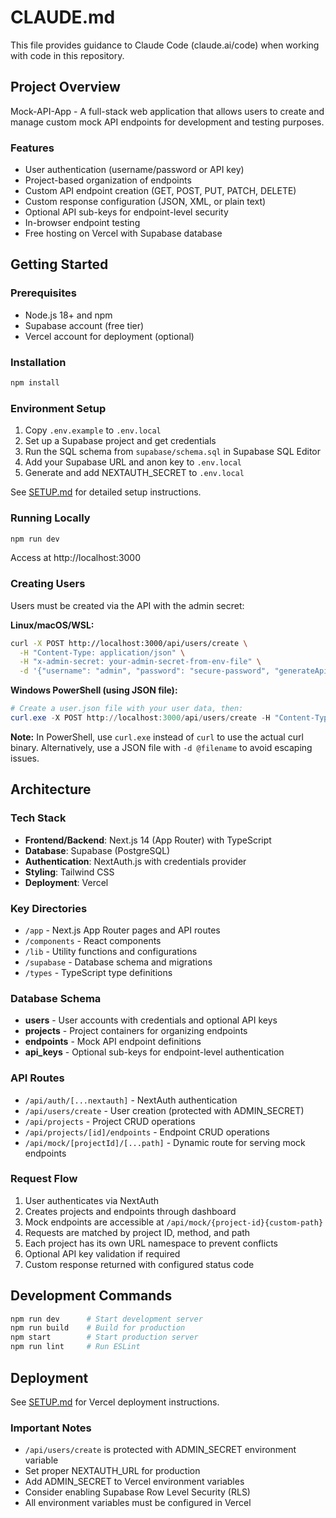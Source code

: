 # CLAUDE.md

This file provides guidance to Claude Code (claude.ai/code) when working with code in this repository.

## Project Overview

Mock-API-App - A full-stack web application that allows users to create and manage custom mock API endpoints for development and testing purposes.

### Features
- User authentication (username/password or API key)
- Project-based organization of endpoints
- Custom API endpoint creation (GET, POST, PUT, PATCH, DELETE)
- Custom response configuration (JSON, XML, or plain text)
- Optional API sub-keys for endpoint-level security
- In-browser endpoint testing
- Free hosting on Vercel with Supabase database

## Getting Started

### Prerequisites
- Node.js 18+ and npm
- Supabase account (free tier)
- Vercel account for deployment (optional)

### Installation
```bash
npm install
```

### Environment Setup
1. Copy `.env.example` to `.env.local`
2. Set up a Supabase project and get credentials
3. Run the SQL schema from `supabase/schema.sql` in Supabase SQL Editor
4. Add your Supabase URL and anon key to `.env.local`
5. Generate and add NEXTAUTH_SECRET to `.env.local`

See [SETUP.md](SETUP.md) for detailed setup instructions.

### Running Locally
```bash
npm run dev
```
Access at http://localhost:3000

### Creating Users
Users must be created via the API with the admin secret:

**Linux/macOS/WSL:**
```bash
curl -X POST http://localhost:3000/api/users/create \
  -H "Content-Type: application/json" \
  -H "x-admin-secret: your-admin-secret-from-env-file" \
  -d '{"username": "admin", "password": "secure-password", "generateApiKey": true}'
```

**Windows PowerShell (using JSON file):**
```powershell
# Create a user.json file with your user data, then:
curl.exe -X POST http://localhost:3000/api/users/create -H "Content-Type: application/json" -H "x-admin-secret: your-admin-secret-from-env-file" -d @user.json
```

**Note:** In PowerShell, use `curl.exe` instead of `curl` to use the actual curl binary. Alternatively, use a JSON file with `-d @filename` to avoid escaping issues.

## Architecture

### Tech Stack
- **Frontend/Backend**: Next.js 14 (App Router) with TypeScript
- **Database**: Supabase (PostgreSQL)
- **Authentication**: NextAuth.js with credentials provider
- **Styling**: Tailwind CSS
- **Deployment**: Vercel

### Key Directories
- `/app` - Next.js App Router pages and API routes
- `/components` - React components
- `/lib` - Utility functions and configurations
- `/supabase` - Database schema and migrations
- `/types` - TypeScript type definitions

### Database Schema
- **users** - User accounts with credentials and optional API keys
- **projects** - Project containers for organizing endpoints
- **endpoints** - Mock API endpoint definitions
- **api_keys** - Optional sub-keys for endpoint-level authentication

### API Routes
- `/api/auth/[...nextauth]` - NextAuth authentication
- `/api/users/create` - User creation (protected with ADMIN_SECRET)
- `/api/projects` - Project CRUD operations
- `/api/projects/[id]/endpoints` - Endpoint CRUD operations
- `/api/mock/[projectId]/[...path]` - Dynamic route for serving mock endpoints

### Request Flow
1. User authenticates via NextAuth
2. Creates projects and endpoints through dashboard
3. Mock endpoints are accessible at `/api/mock/{project-id}{custom-path}`
4. Requests are matched by project ID, method, and path
5. Each project has its own URL namespace to prevent conflicts
6. Optional API key validation if required
7. Custom response returned with configured status code

## Development Commands

```bash
npm run dev      # Start development server
npm run build    # Build for production
npm start        # Start production server
npm run lint     # Run ESLint
```

## Deployment

See [SETUP.md](SETUP.md) for Vercel deployment instructions.

### Important Notes
- `/api/users/create` is protected with ADMIN_SECRET environment variable
- Set proper NEXTAUTH_URL for production
- Add ADMIN_SECRET to Vercel environment variables
- Consider enabling Supabase Row Level Security (RLS)
- All environment variables must be configured in Vercel
